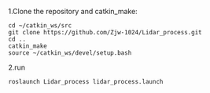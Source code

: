 1.Clone the repository and catkin_make:

    cd ~/catkin_ws/src
    git clone https://github.com/Zjw-1024/Lidar_process.git
    cd ..
    catkin_make
    source ~/catkin_ws/devel/setup.bash

2.run 

    roslaunch Lidar_process lidar_process.launch
